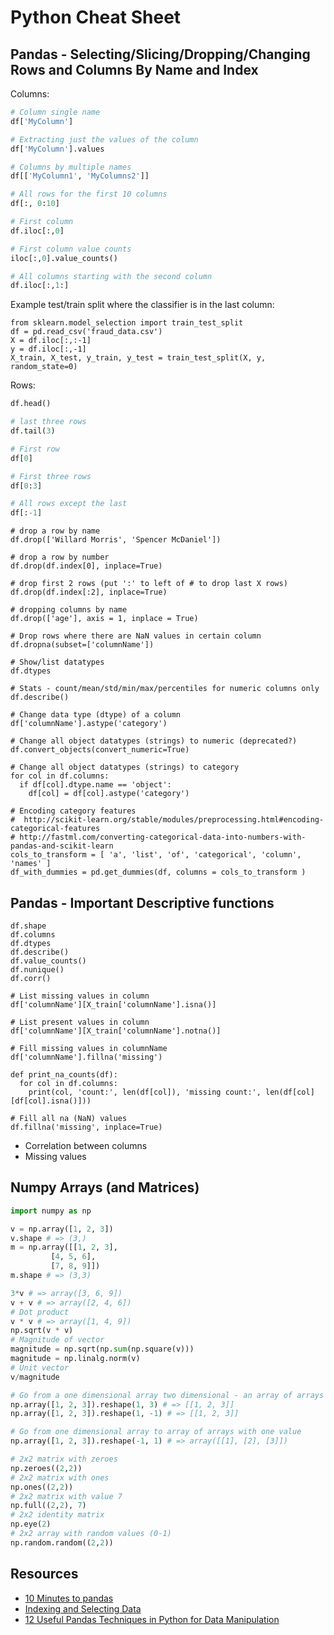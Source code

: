 # Python Cheat Sheet

## Pandas - Selecting/Slicing/Dropping/Changing Rows and Columns By Name and Index

Columns:

```python
# Column single name
df['MyColumn']

# Extracting just the values of the column
df['MyColumn'].values

# Columns by multiple names
df[['MyColumn1', 'MyColumns2']]

# All rows for the first 10 columns
df[:, 0:10]

# First column
df.iloc[:,0]

# First column value counts
iloc[:,0].value_counts()

# All columns starting with the second column
df.iloc[:,1:]
```

Example test/train split where the classifier is in the last column:

```
from sklearn.model_selection import train_test_split
df = pd.read_csv('fraud_data.csv')
X = df.iloc[:,:-1]
y = df.iloc[:,-1]
X_train, X_test, y_train, y_test = train_test_split(X, y, random_state=0)
```

Rows:

```python
df.head()

# last three rows
df.tail(3)

# First row
df[0]

# First three rows
df[0:3]

# All rows except the last
df[:-1]
```

```
# drop a row by name
df.drop(['Willard Morris', 'Spencer McDaniel'])

# drop a row by number
df.drop(df.index[0], inplace=True)

# drop first 2 rows (put ':' to left of # to drop last X rows)
df.drop(df.index[:2], inplace=True)

# dropping columns by name
df.drop(['age'], axis = 1, inplace = True)

# Drop rows where there are NaN values in certain column
df.dropna(subset=['columnName'])
```

```
# Show/list datatypes
df.dtypes

# Stats - count/mean/std/min/max/percentiles for numeric columns only
df.describe()

# Change data type (dtype) of a column
df['columnName'].astype('category')

# Change all object datatypes (strings) to numeric (deprecated?)
df.convert_objects(convert_numeric=True)

# Change all object datatypes (strings) to category
for col in df.columns:
  if df[col].dtype.name == 'object':
    df[col] = df[col].astype('category')

# Encoding category features
#  http://scikit-learn.org/stable/modules/preprocessing.html#encoding-categorical-features
# http://fastml.com/converting-categorical-data-into-numbers-with-pandas-and-scikit-learn
cols_to_transform = [ 'a', 'list', 'of', 'categorical', 'column', 'names' ]
df_with_dummies = pd.get_dummies(df, columns = cols_to_transform )
```

## Pandas - Important Descriptive functions

```
df.shape
df.columns
df.dtypes
df.describe()
df.value_counts()
df.nunique()
df.corr()
```

```
# List missing values in column
df['columnName'][X_train['columnName'].isna()]

# List present values in column
df['columnName'][X_train['columnName'].notna()]

# Fill missing values in columnName
df['columnName'].fillna('missing')

def print_na_counts(df):
  for col in df.columns:
    print(col, 'count:', len(df[col]), 'missing count:', len(df[col][df[col].isna()]))

# Fill all na (NaN) values
df.fillna('missing', inplace=True)
```

* Correlation between columns
* Missing values

## Numpy Arrays (and Matrices)

```python
import numpy as np

v = np.array([1, 2, 3])
v.shape # => (3,)
m = np.array([[1, 2, 3],
         [4, 5, 6],
         [7, 8, 9]])
m.shape # => (3,3)

3*v # => array([3, 6, 9])
v + v # => array([2, 4, 6])
# Dot product
v * v # => array([1, 4, 9])
np.sqrt(v * v)
# Magnitude of vector
magnitude = np.sqrt(np.sum(np.square(v)))
magnitude = np.linalg.norm(v)
# Unit vector
v/magnitude

# Go from a one dimensional array two dimensional - an array of arrays (matrix)
np.array([1, 2, 3]).reshape(1, 3) # => [[1, 2, 3]]
np.array([1, 2, 3]).reshape(1, -1) # => [[1, 2, 3]]

# Go from one dimensional array to array of arrays with one value
np.array([1, 2, 3]).reshape(-1, 1) # => array([[1], [2], [3]])

# 2x2 matrix with zeroes
np.zeroes((2,2))
# 2x2 matrix with ones
np.ones((2,2))
# 2x2 matrix with value 7
np.full((2,2), 7)
# 2x2 identity matrix
np.eye(2)
# 2x2 array with random values (0-1)
np.random.random((2,2))
```

## Resources

* [10 Minutes to pandas](https://pandas.pydata.org/pandas-docs/stable/10min.html)
* [Indexing and Selecting Data](https://pandas.pydata.org/pandas-docs/stable/indexing.html)
* [12 Useful Pandas Techniques in Python for Data Manipulation](https://www.analyticsvidhya.com/blog/2016/01/12-pandas-techniques-python-data-manipulation)

